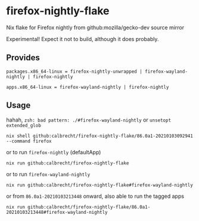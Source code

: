 # firefox-nightly-flake
Nix flake for Firefox nightly from github:mozilla/gecko-dev source mirror

Experimental! Expect it not to build, although it does probably.

## Provides

`packages.x86_64-linux = firefox-nightly-unwrapped | firefox-wayland-nightly | firefox-nightly`

`apps.x86_64-linux = firefox-wayland-nightly | firefox-nightly`

## Usage

hahah, `zsh: bad pattern: ./#firefox-wayland-nightly` or `unsetopt extended_glob`

```shell
nix shell github:calbrecht/firefox-nightly-flake/86.0a1-20210103092941 --command firefox
```
or to run `firefox-nightly` (defaultApp)
```shell
nix run github:calbrecht/firefox-nightly-flake
```
or to run `firefox-wayland-nightly`
```shell
nix run github:calbrecht/firefox-nightly-flake#firefox-wayland-nightly
```
or from `86.0a1-20210103213448` onward, also able to run the tagged apps
```shell
nix run github:calbrecht/firefox-nightly-flake/86.0a1-20210103213448#firefox-wayland-nightly
```
